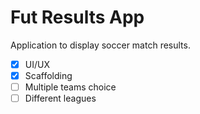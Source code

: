 # Fut Results App
Application to display soccer match results.

- [x] UI/UX
- [x] Scaffolding
- [ ] Multiple teams choice
- [ ] Different leagues